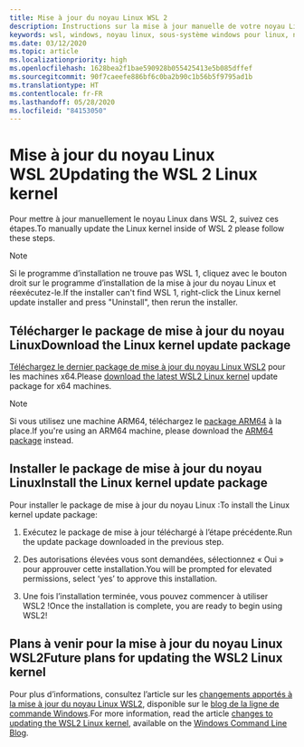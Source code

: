 ```yaml
---
title: Mise à jour du noyau Linux WSL 2
description: Instructions sur la mise à jour manuelle de votre noyau Linux WSL 2
keywords: wsl, windows, noyau linux, sous-système windows pour linux, noyau
ms.date: 03/12/2020
ms.topic: article
ms.localizationpriority: high
ms.openlocfilehash: 1628bea2f1bae590928b055425413e5b085dffef
ms.sourcegitcommit: 90f7caeefe886bf6c0ba2b90c1b56b5f9795ad1b
ms.translationtype: HT
ms.contentlocale: fr-FR
ms.lasthandoff: 05/28/2020
ms.locfileid: "84153050"
---
```

# <a name="updating-the-wsl-2-linux-kernel"></a><span data-ttu-id="2c764-104">Mise à jour du noyau Linux WSL 2</span><span class="sxs-lookup"><span data-stu-id="2c764-104">Updating the WSL 2 Linux kernel</span></span>

<span data-ttu-id="2c764-105">Pour mettre à jour manuellement le noyau Linux dans WSL 2, suivez ces étapes.</span><span class="sxs-lookup"><span data-stu-id="2c764-105">To manually update the Linux kernel inside of WSL 2 please follow these steps.</span></span>

> [!NOTE] 
> <span data-ttu-id="2c764-106">Si le programme d’installation ne trouve pas WSL 1, cliquez avec le bouton droit sur le programme d’installation de la mise à jour du noyau Linux et réexécutez-le.</span><span class="sxs-lookup"><span data-stu-id="2c764-106">If the installer can't find WSL 1, right-click the Linux kernel update installer and press "Uninstall", then rerun the installer.</span></span>

## <a name="download-the-linux-kernel-update-package"></a><span data-ttu-id="2c764-107">Télécharger le package de mise à jour du noyau Linux</span><span class="sxs-lookup"><span data-stu-id="2c764-107">Download the Linux kernel update package</span></span>

<span data-ttu-id="2c764-108">[Téléchargez le dernier package de mise à jour du noyau Linux WSL2](https://wslstorestorage.blob.core.windows.net/wslblob/wsl_update_x64.msi) pour les machines x64.</span><span class="sxs-lookup"><span data-stu-id="2c764-108">Please [download the latest WSL2 Linux kernel](https://wslstorestorage.blob.core.windows.net/wslblob/wsl_update_x64.msi) update package for x64 machines.</span></span>

> [!NOTE]
> <span data-ttu-id="2c764-109">Si vous utilisez une machine ARM64, téléchargez le [package ARM64](https://wslstorestorage.blob.core.windows.net/wslblob/wsl_update_arm64.msi) à la place.</span><span class="sxs-lookup"><span data-stu-id="2c764-109">If you're using an ARM64 machine, please download the [ARM64 package](https://wslstorestorage.blob.core.windows.net/wslblob/wsl_update_arm64.msi) instead.</span></span>

## <a name="install-the-linux-kernel-update-package"></a><span data-ttu-id="2c764-110">Installer le package de mise à jour du noyau Linux</span><span class="sxs-lookup"><span data-stu-id="2c764-110">Install the Linux kernel update package</span></span>

<span data-ttu-id="2c764-111">Pour installer le package de mise à jour du noyau Linux :</span><span class="sxs-lookup"><span data-stu-id="2c764-111">To install the Linux kernel update package:</span></span>

  1. <span data-ttu-id="2c764-112">Exécutez le package de mise à jour téléchargé à l’étape précédente.</span><span class="sxs-lookup"><span data-stu-id="2c764-112">Run the update package downloaded in the previous step.</span></span>

  2. <span data-ttu-id="2c764-113">Des autorisations élevées vous sont demandées, sélectionnez « Oui » pour approuver cette installation.</span><span class="sxs-lookup"><span data-stu-id="2c764-113">You will be prompted for elevated permissions, select ‘yes’ to approve this installation.</span></span>

  3. <span data-ttu-id="2c764-114">Une fois l’installation terminée, vous pouvez commencer à utiliser WSL2 !</span><span class="sxs-lookup"><span data-stu-id="2c764-114">Once the installation is complete, you are ready to begin using WSL2!</span></span>

## <a name="future-plans-for-updating-the-wsl2-linux-kernel"></a><span data-ttu-id="2c764-115">Plans à venir pour la mise à jour du noyau Linux WSL2</span><span class="sxs-lookup"><span data-stu-id="2c764-115">Future plans for updating the WSL2 Linux kernel</span></span>

<span data-ttu-id="2c764-116">Pour plus d’informations, consultez l’article sur les [changements apportés à la mise à jour du noyau Linux WSL2](https://devblogs.microsoft.com/commandline/wsl2-will-be-generally-available-in-windows-10-version-2004), disponible sur le [blog de la ligne de commande Windows](https://aka.ms/cliblog).</span><span class="sxs-lookup"><span data-stu-id="2c764-116">For more information, read the article [changes to updating the WSL2 Linux kernel](https://devblogs.microsoft.com/commandline/wsl2-will-be-generally-available-in-windows-10-version-2004), available on the [Windows Command Line Blog](https://aka.ms/cliblog).</span></span>
